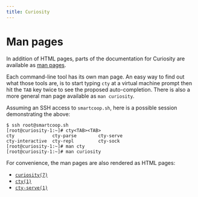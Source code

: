 ```yaml
---
title: Curiosity
---
```



# Man pages

In addition of HTML pages, parts of the documentation for Curiosity are
available as [man pages](https://en.wikipedia.org/wiki/Man_page).

Each command-line tool has its own man page. An easy way to find out what those
tools are, is to start typing `cty` at a virtual machine prompt then hit the
`TAB` key twice to see the proposed auto-completion. There is also a more
general man page available as `man curiosity`.

Assuming an SSH access to `smartcoop.sh`, here is a possible session
demonstrating the above:

```
$ ssh root@smartcoop.sh
[root@curiosity-1:~]# cty<TAB><TAB>
cty              cty-parse        cty-serve        
cty-interactive  cty-repl         cty-sock
[root@curiosity-1:~]# man cty
[root@curiosity-1:~]# man curiosity
```

For convenience, the man pages are also rendered as HTML pages:

- [`curiosity(7)`](/documentation/clis/curiosity.7)
- [`cty(1)`](/documentation/clis/cty.1)
- [`cty-serve(1)`](/documentation/clis/cty-serve.1)
